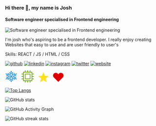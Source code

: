 ### Hi there 👋, my name is Josh
#### Software engineer specialised in Frontend engineering
![Software engineer specialised in Frontend engineering](https://pbs.twimg.com/profile_banners/1618488400486465536/1685613630/600x200)

I'm josh who's aspiring  to be a frontend developer. I really enjoy creating Websites that easy to use and are user friendly to user's


Skills:  REACT / JS / HTML / CSS



[<img src='https://cdn.jsdelivr.net/npm/simple-icons@3.0.1/icons/github.svg' alt='github' height='40'>](https://github.com/0Fly98)  [<img src='https://cdn.jsdelivr.net/npm/simple-icons@3.0.1/icons/linkedin.svg' alt='linkedin' height='40'>](https://www.linkedin.com/in/https://www.instagram.com/joshlundu/?next=%2Fs://www.linkedin.com/in/josh-lundu-b87433279/)  [<img src='https://cdn.jsdelivr.net/npm/simple-icons@3.0.1/icons/instagram.svg' alt='instagram' height='40'>](https://www.instagram.com/https://www.instagram.com/joshlundu/?next=%2F/)  [<img src='https://cdn.jsdelivr.net/npm/simple-icons@3.0.1/icons/twitter.svg' alt='twitter' height='40'>](https://twitter.com/@joshua_lundu)  [<img src='https://cdn.jsdelivr.net/npm/simple-icons@3.0.1/icons/icloud.svg' alt='website' height='40'>](https://0fly98.github.io/responsive-website/)  

<a href='https://archiveprogram.github.com/'><img src='https://raw.githubusercontent.com/acervenky/animated-github-badges/master/assets/acbadge.gif' width='40' height='40'></a> <a href='https://docs.github.com/en/developers'><img src='https://raw.githubusercontent.com/acervenky/animated-github-badges/master/assets/devbadge.gif' width='40' height='40'></a> <a href='https://stars.github.com/'><img src='https://raw.githubusercontent.com/acervenky/animated-github-badges/master/assets/starbadge.gif' width='35' height='35'></a> <a href='https://docs.github.com/en/github/supporting-the-open-source-community-with-github-sponsors'><img src='https://raw.githubusercontent.com/acervenky/animated-github-badges/master/assets/sponsorbadge.gif' width='35' height='35'></a> 

[![Top Langs](https://github-readme-stats.vercel.app/api/top-langs/?username=0Fly98)](https://github.com/anuraghazra/github-readme-stats)

![GitHub stats](https://github-readme-stats.vercel.app/api?username=0Fly98&show_icons=true)  

![GitHub Activity Graph](https://activity-graph.herokuapp.com/graph?username=0Fly98)  

![GitHub streak stats](https://streak-stats.demolab.com/?user=0Fly98)  


